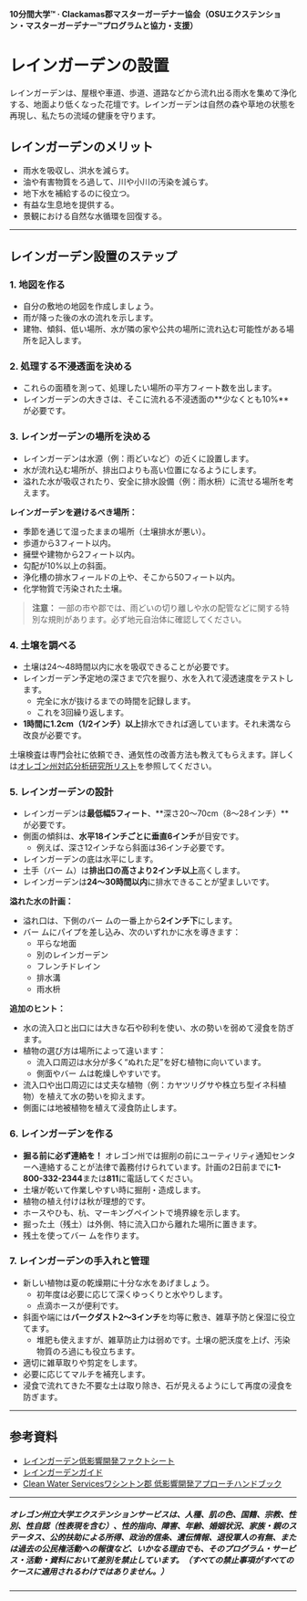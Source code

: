 #### 10分間大学™ · Clackamas郡マスターガーデナー協会（OSUエクステンション・マスターガーデナー™プログラムと協力・支援）

# レインガーデンの設置

レインガーデンは、屋根や車道、歩道、道路などから流れ出る雨水を集めて浄化する、地面より低くなった花壇です。レインガーデンは自然の森や草地の状態を再現し、私たちの流域の健康を守ります。

## レインガーデンのメリット

- 雨水を吸収し、洪水を減らす。
- 油や有害物質をろ過して、川や小川の汚染を減らす。
- 地下水を補給するのに役立つ。
- 有益な生息地を提供する。
- 景観における自然な水循環を回復する。

---

## レインガーデン設置のステップ

### 1. 地図を作る

- 自分の敷地の地図を作成しましょう。
- 雨が降った後の水の流れを示します。
- 建物、傾斜、低い場所、水が隣の家や公共の場所に流れ込む可能性がある場所を記入します。

### 2. 処理する不浸透面を決める

- これらの面積を測って、処理したい場所の平方フィート数を出します。
- レインガーデンの大きさは、そこに流れる不浸透面の**少なくとも10%**が必要です。

### 3. レインガーデンの場所を決める

- レインガーデンは水源（例：雨どいなど）の近くに設置します。
- 水が流れ込む場所が、排出口よりも高い位置になるようにします。
- 溢れた水が吸収されたり、安全に排水設備（例：雨水枡）に流せる場所を考えます。

**レインガーデンを避けるべき場所：**

- 季節を通じて湿ったままの場所（土壌排水が悪い）。
- 歩道から3フィート以内。
- 擁壁や建物から2フィート以内。
- 勾配が10%以上の斜面。
- 浄化槽の排水フィールドの上や、そこから50フィート以内。
- 化学物質で汚染された土壌。

> **注意：** 一部の市や郡では、雨どいの切り離しや水の配管などに関する特別な規則があります。必ず地元自治体に確認してください。

### 4. 土壌を調べる

- 土壌は24〜48時間以内に水を吸収できることが必要です。
- レインガーデン予定地の深さまで穴を掘り、水を入れて浸透速度をテストします。
  - 完全に水が抜けるまでの時間を記録します。
  - これを3回繰り返します。
- **1時間に1.2cm（1/2インチ）以上**排水できれば適しています。それ未満なら改良が必要です。

土壌検査は専門会社に依頼でき、通気性の改善方法も教えてもらえます。詳しくは[オレゴン州対応分析研究所リスト](https://catalog.extension.oregonstate.edu/sites/catalog/files/project/pdf/em8677.pdf)を参照してください。

### 5. レインガーデンの設計

- レインガーデンは**最低幅5フィート**、**深さ20〜70cm（8〜28インチ）**が必要です。
- 側面の傾斜は、**水平18インチごとに垂直6インチ**が目安です。
  - 例えば、深さ12インチなら斜面は36インチ必要です。
- レインガーデンの底は水平にします。
- 土手（バー ム）は**排出口の高さより2インチ以上**高くします。
- レインガーデンは**24〜30時間以内**に排水できることが望ましいです。

**溢れた水の計画：**

- 溢れ口は、下側のバー ムの一番上から**2インチ下**にします。
- バー ムにパイプを差し込み、次のいずれかに水を導きます：
  - 平らな地面
  - 別のレインガーデン
  - フレンチドレイン
  - 排水溝
  - 雨水枡

**追加のヒント：**

- 水の流入口と出口には大きな石や砂利を使い、水の勢いを弱めて浸食を防ぎます。
- 植物の選び方は場所によって違います：
  - 流入口周辺は水分が多く“ぬれた足”を好む植物に向いています。
  - 側面やバー ムは乾燥しやすいです。
- 流入口や出口周辺には丈夫な植物（例：カヤツリグサや株立ち型イネ科植物）を植えて水の勢いを抑えます。
- 側面には地被植物を植えて浸食防止します。

### 6. レインガーデンを作る

- **掘る前に必ず連絡を！** オレゴン州では掘削の前にユーティリティ通知センターへ連絡することが法律で義務付けられています。計画の2日前までに**1-800-332-2344**または**811**に電話してください。
- 土壌が乾いて作業しやすい時に掘削・造成します。
- 植物の植え付けは秋が理想的です。
- ホースやひも、杭、マーキングペイントで境界線を示します。
- 掘った土（残土）は外側、特に流入口から離れた場所に置きます。
- 残土を使ってバー ムを作ります。

### 7. レインガーデンの手入れと管理

- 新しい植物は夏の乾燥期に十分な水をあげましょう。
  - 初年度は必要に応じて深くゆっくりと水やりします。
  - 点滴ホースが便利です。
- 斜面や端には**バークダスト2〜3インチ**を均等に敷き、雑草予防と保湿に役立てます。
  - 堆肥も使えますが、雑草防止力は弱めです。土壌の肥沃度を上げ、汚染物質のろ過にも役立ちます。
- 適切に雑草取りや剪定をします。
- 必要に応じてマルチを補充します。
- 浸食で流れてきた不要な土は取り除き、石が見えるようにして再度の浸食を防ぎます。

---

## 参考資料

- [レインガーデン低影響開発ファクトシート](https://catalog.extension.oregonstate.edu/sites/catalog/files/project/pdf/em9207.pdf)
- [レインガーデンガイド](https://seagrant.oregonstate.edu/sgpubs/oregon-rain-garden-guide)
- [Clean Water Servicesワシントン郡 低影響開発アプローチハンドブック](https://cleanwaterservices.org/development/dnc/lida/)

---

##### オレゴン州立大学エクステンションサービスは、人種、肌の色、国籍、宗教、性別、性自認（性表現を含む）、性的指向、障害、年齢、婚姻状況、家族・親のステータス、公的扶助による所得、政治的信条、遺伝情報、退役軍人の有無、または過去の公民権活動への報復など、いかなる理由でも、そのプログラム・サービス・活動・資料において差別を禁止しています。（すべての禁止事項がすべてのケースに適用されるわけではありません。）  
---